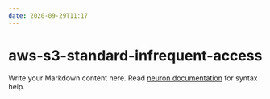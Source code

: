 ```yaml
---
date: 2020-09-29T11:17
---
```


# aws-s3-standard-infrequent-access

Write your Markdown content here. Read [neuron documentation](https://neuron.zettel.page/2011404.html) for syntax help.


